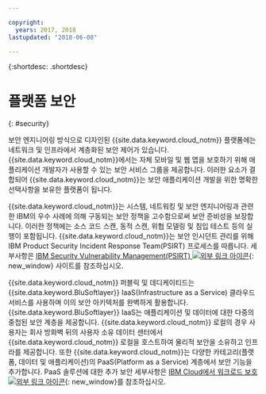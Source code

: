 ```yaml
---

copyright:
  years: 2017, 2018
lastupdated: "2018-06-08"

---
```


{:shortdesc: .shortdesc}

# 플랫폼 보안
{: #security}

보안 엔지니어링 방식으로 디자인된 {{site.data.keyword.cloud_notm}} 플랫폼에는 네트워크 및 인프라에서 계층화된 보안 제어가 있습니다. {{site.data.keyword.cloud_notm}}에서는 자체 모바일 및 웹 앱을 보호하기 위해 애플리케이션 개발자가 사용할 수 있는 보안 서비스 그룹을 제공합니다. 이러한 요소가 결합되어 {{site.data.keyword.cloud_notm}}는 보안 애플리케이션 개발을 위한 명확한 선택사항을 보유한 플랫폼이 됩니다.

{{site.data.keyword.cloud_notm}}는 시스템, 네트워킹 및 보안 엔지니어링과 관련한 IBM의 우수 사례에 의해 구동되는 보안 정책을 고수함으로써 보안 준비성을 보장합니다. 이러한 정책에는 소스 코드 스캔, 동적 스캔, 위협 모델링 및 침입 테스트 등의 실행이 포함됩니다. {{site.data.keyword.cloud_notm}}는 보안 인시던트 관리를 위해 IBM Product Security Incident Response Team(PSIRT) 프로세스를 따릅니다. 세부사항은 [IBM Security Vulnerability Management(PSIRT) ![외부 링크 아이콘](../icons/launch-glyph.svg "외부 링크 아이콘")](http://www-03.ibm.com/security/secure-engineering/process.html){: new_window} 사이트를 참조하십시오.

{{site.data.keyword.cloud_notm}} 퍼블릭 및 데디케이티드는 {{site.data.keyword.BluSoftlayer}} IaaS(Infrastructure as a Service) 클라우드 서비스를 사용하며 이의 보안 아키텍처를 완벽하게 활용합니다. {{site.data.keyword.BluSoftlayer}} IaaS는 애플리케이션 및 데이터에 대한 다중의 중첩된 보안 계층을 제공합니다. {{site.data.keyword.cloud_notm}} 로컬의 경우 사용자는 회사 방화벽 뒤의 사용자 소유 데이터 센터에서 {{site.data.keyword.cloud_notm}} 로컬을 호스트하여 물리적 보안을 소유하고 인프라를 제공합니다. 또한 {{site.data.keyword.cloud_notm}}는 다양한 카테고리(플랫폼, 데이터 및 애플리케이션)의 PaaS(Platform as a Service) 계층에서 보안 기능을 추가합니다. PaaS 솔루션에 대한 추가 보안 세부사항은 [IBM Cloud에서 워크로드 보호 ![외부 링크 아이콘](../icons/launch-glyph.svg "외부 링크 아이콘")](https://www.ibm.com/cloud/garage/architectures/securityArchitecture){: new_window}를 참조하십시오.
